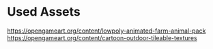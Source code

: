 # Used Assets

https://opengameart.org/content/lowpoly-animated-farm-animal-pack
https://opengameart.org/content/cartoon-outdoor-tileable-textures

